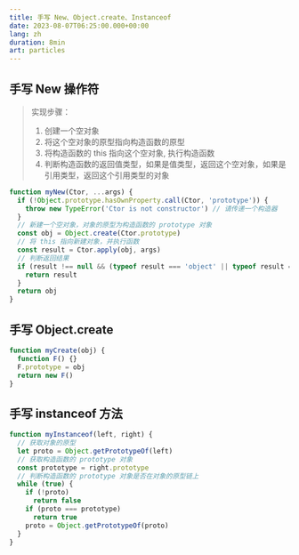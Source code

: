 ```yaml
---
title: 手写 New、Object.create、Instanceof
date: 2023-08-07T06:25:00.000+00:00
lang: zh
duration: 8min
art: particles
---
```


## 手写 New 操作符

> 实现步骤：<br>
>
> 1. 创建一个空对象 <br>
> 2. 将这个空对象的原型指向构造函数的原型 <br>
> 3. 将构造函数的 this 指向这个空对象, 执行构造函数 <br>
> 4. 判断构造函数的返回值类型，如果是值类型，返回这个空对象，如果是引用类型，返回这个引用类型的对象

```js
function myNew(Ctor, ...args) {
  if (!Object.prototype.hasOwnProperty.call(Ctor, 'prototype')) {
    throw new TypeError('Ctor is not constructor') // 请传递一个构造器
  }
  // 新建一个空对象，对象的原型为构造函数的 prototype 对象
  const obj = Object.create(Ctor.prototype)
  // 将 this 指向新建对象，并执行函数
  const result = Ctor.apply(obj, args)
  // 判断返回结果
  if (result !== null && (typeof result === 'object' || typeof result === 'function')) {
    return result
  }
  return obj
}
```

## 手写 Object.create

```js
function myCreate(obj) {
  function F() {}
  F.prototype = obj
  return new F()
}
```

## 手写 instanceof 方法

```js
function myInstanceof(left, right) {
  // 获取对象的原型
  let proto = Object.getPrototypeOf(left)
  // 获取构造函数的 prototype 对象
  const prototype = right.prototype
  // 判断构造函数的 prototype 对象是否在对象的原型链上
  while (true) {
    if (!proto)
      return false
    if (proto === prototype)
      return true
    proto = Object.getPrototypeOf(proto)
  }
}
```
